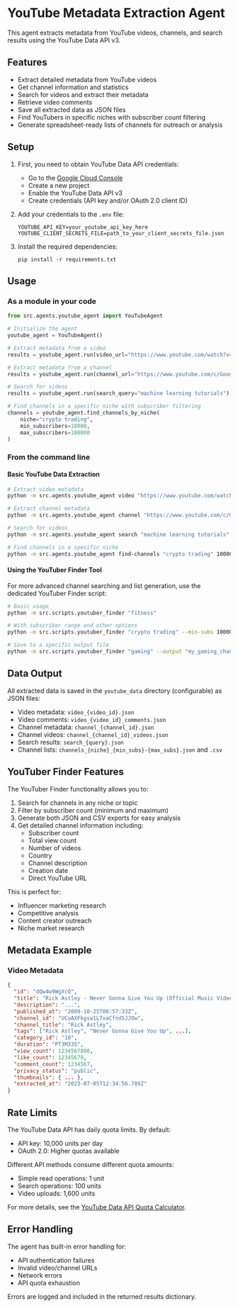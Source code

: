 # YouTube Metadata Extraction Agent

This agent extracts metadata from YouTube videos, channels, and search results using the YouTube Data API v3.

## Features

- Extract detailed metadata from YouTube videos
- Get channel information and statistics
- Search for videos and extract their metadata
- Retrieve video comments
- Save all extracted data as JSON files
- Find YouTubers in specific niches with subscriber count filtering
- Generate spreadsheet-ready lists of channels for outreach or analysis

## Setup

1. First, you need to obtain YouTube Data API credentials:
   - Go to the [Google Cloud Console](https://console.cloud.google.com/)
   - Create a new project
   - Enable the YouTube Data API v3
   - Create credentials (API key and/or OAuth 2.0 client ID)

2. Add your credentials to the `.env` file:
   ```
   YOUTUBE_API_KEY=your_youtube_api_key_here
   YOUTUBE_CLIENT_SECRETS_FILE=path_to_your_client_secrets_file.json
   ```

3. Install the required dependencies:
   ```
   pip install -r requirements.txt
   ```

## Usage

### As a module in your code

```python
from src.agents.youtube_agent import YouTubeAgent

# Initialize the agent
youtube_agent = YouTubeAgent()

# Extract metadata from a video
results = youtube_agent.run(video_url="https://www.youtube.com/watch?v=dQw4w9WgXcQ")

# Extract metadata from a channel
results = youtube_agent.run(channel_url="https://www.youtube.com/c/GoogleDevelopers")

# Search for videos
results = youtube_agent.run(search_query="machine learning tutorials")

# Find channels in a specific niche with subscriber filtering
channels = youtube_agent.find_channels_by_niche(
    niche="crypto trading",
    min_subscribers=10000,
    max_subscribers=100000
)
```

### From the command line

#### Basic YouTube Data Extraction

```bash
# Extract video metadata
python -m src.agents.youtube_agent video "https://www.youtube.com/watch?v=dQw4w9WgXcQ"

# Extract channel metadata
python -m src.agents.youtube_agent channel "https://www.youtube.com/c/GoogleDevelopers"

# Search for videos
python -m src.agents.youtube_agent search "machine learning tutorials"

# Find channels in a specific niche
python -m src.agents.youtube_agent find-channels "crypto trading" 10000 100000
```

#### Using the YouTuber Finder Tool

For more advanced channel searching and list generation, use the dedicated YouTuber Finder script:

```bash
# Basic usage
python -m src.scripts.youtuber_finder "fitness"

# With subscriber range and other options
python -m src.scripts.youtuber_finder "crypto trading" --min-subs 10000 --max-subs 100000 --max-results 100 --verbose

# Save to a specific output file
python -m src.scripts.youtuber_finder "gaming" --output "my_gaming_channels.json"
```

## Data Output

All extracted data is saved in the `youtube_data` directory (configurable) as JSON files:

- Video metadata: `video_{video_id}.json`
- Video comments: `video_{video_id}_comments.json`
- Channel metadata: `channel_{channel_id}.json`
- Channel videos: `channel_{channel_id}_videos.json`
- Search results: `search_{query}.json`
- Channel lists: `channels_{niche}_{min_subs}-{max_subs}.json` and `.csv`

## YouTuber Finder Features

The YouTuber Finder functionality allows you to:

1. Search for channels in any niche or topic
2. Filter by subscriber count (minimum and maximum)
3. Generate both JSON and CSV exports for easy analysis
4. Get detailed channel information including:
   - Subscriber count
   - Total view count
   - Number of videos
   - Country
   - Channel description
   - Creation date
   - Direct YouTube URL

This is perfect for:
- Influencer marketing research
- Competitive analysis
- Content creator outreach
- Niche market research

## Metadata Example

### Video Metadata

```json
{
  "id": "dQw4w9WgXcQ",
  "title": "Rick Astley - Never Gonna Give You Up (Official Music Video)",
  "description": "...",
  "published_at": "2009-10-25T06:57:33Z",
  "channel_id": "UCuAXFkgsw1L7xaCfnd5JJOw",
  "channel_title": "Rick Astley",
  "tags": ["Rick Astley", "Never Gonna Give You Up", ...],
  "category_id": "10",
  "duration": "PT3M33S",
  "view_count": 1234567890,
  "like_count": 12345678,
  "comment_count": 1234567,
  "privacy_status": "public",
  "thumbnails": { ... },
  "extracted_at": "2023-07-05T12:34:56.789Z"
}
```

## Rate Limits

The YouTube Data API has daily quota limits. By default:
- API key: 10,000 units per day
- OAuth 2.0: Higher quotas available

Different API methods consume different quota amounts:
- Simple read operations: 1 unit
- Search operations: 100 units
- Video uploads: 1,600 units

For more details, see the [YouTube Data API Quota Calculator](https://developers.google.com/youtube/v3/determine_quota_cost).

## Error Handling

The agent has built-in error handling for:
- API authentication failures
- Invalid video/channel URLs
- Network errors
- API quota exhaustion

Errors are logged and included in the returned results dictionary. 